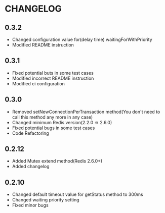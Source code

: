 # CHANGELOG

## 0.3.2

* Changed configuration value for(delay time) waitingForWithPriority
* Modified README instruction

## 0.3.1

* Fixed potential buts in some test cases
* Modified incorrect README instruction
* Modified ci configuration

## 0.3.0

* Removed setNewConnectionPerTransaction method(You don't need to call this method any more in any case)
* Changed minimum Redis version(2.2.0 => 2.6.0)
* Fixed potential bugs in some test cases
* Code Refactoring

## 0.2.12

* Added Mutex extend method(Redis 2.6.0+)
* Added changelog


## 0.2.10

* Changed default timeout value for getStatus method to 300ms
* Changed waiting priority setting
* Fixed minor bugs
